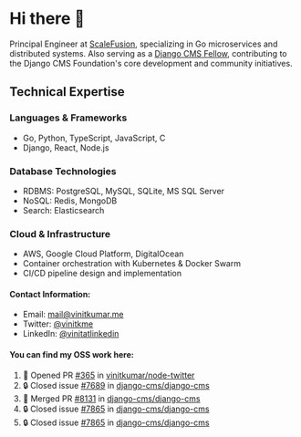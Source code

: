 # Hi there 👋

Principal Engineer at [ScaleFusion](https://scalefusion.com/), specializing in Go microservices and distributed systems. Also serving as a [Django CMS Fellow](https://www.django-cms.org/en/blog/2024/11/07/welcoming-vinit-kumar-as-the-newest-django-cms-fellow/), contributing to the Django CMS Foundation's core development and community initiatives.

## Technical Expertise

### Languages & Frameworks

- Go, Python, TypeScript, JavaScript, C
- Django, React, Node.js

### Database Technologies
- RDBMS: PostgreSQL, MySQL, SQLite, MS SQL Server
- NoSQL: Redis, MongoDB
- Search: Elasticsearch

### Cloud & Infrastructure
- AWS, Google Cloud Platform, DigitalOcean
- Container orchestration with Kubernetes & Docker Swarm
- CI/CD pipeline design and implementation


#### Contact Information:

- Email: <a href="mailto:mail@vinitkumar.me">mail@vinitkumar.me</a>
- Twitter: [@vinitkme](https://twitter.com/vinitkme)
- LinkedIn: [@vinitatlinkedin](https://www.linkedin.com/in/vinitatlinkedin/)  

#### You can find my OSS work here:

<!--START_SECTION:activity-->
1. 💪 Opened PR [#365](https://github.com/vinitkumar/node-twitter/pull/365) in [vinitkumar/node-twitter](https://github.com/vinitkumar/node-twitter)
2. 🔒 Closed issue [#7689](https://github.com/django-cms/django-cms/issues/7689) in [django-cms/django-cms](https://github.com/django-cms/django-cms)
3. 🎉 Merged PR [#8131](https://github.com/django-cms/django-cms/pull/8131) in [django-cms/django-cms](https://github.com/django-cms/django-cms)
4. 🔒 Closed issue [#7865](https://github.com/django-cms/django-cms/issues/7865) in [django-cms/django-cms](https://github.com/django-cms/django-cms)
5. 🔒 Closed issue [#7865](https://github.com/django-cms/django-cms/issues/7865) in [django-cms/django-cms](https://github.com/django-cms/django-cms)
<!--END_SECTION:activity-->
